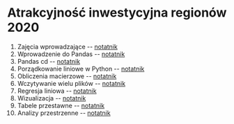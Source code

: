 # Atrakcyjność inwestycyjna regionów 2020

1. Zajęcia wprowadzające -- [notatnik](notebooks/0_init.ipynb) 
2. Wprowadzenie do Pandas -- [notatnik](notebooks/1_przetwarzanie.ipynb) 
3. Pandas cd -- [notatnik](notebooks/2_pandas_podsumowanie.ipynb) 
4. Porządkowanie liniowe w Python -- [notatnik](notebooks/3_porzadkowanie.ipynb) 
5. Obliczenia macierzowe -- [notatnik](notebooks/5_numpy.ipynb)
6. Wczytywanie wielu plików -- [notatnik](notebooks/6_merge_os_glob.ipynb)
7. Regresja liniowa -- [notatnik](notebooks/7_regresja.ipynb)
8. Wizualizacja -- [notatnik](notebooks/8_wizualizacja.ipynb)
9. Tabele przestawne -- [notatnik](notebooks/9_tabele_przestawne.ipynb)
10. Analizy przestrzenne -- [notatnik](notebooks/10_analizy_przetrzenne.ipynb)
